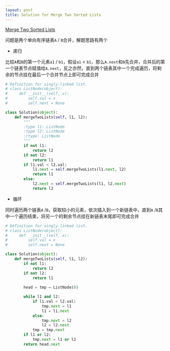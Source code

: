 ```yaml
---
layout: post
title: Solution for Merge Two Sorted Lists
---
```


[Merge Two Sorted Lists](https://leetcode.com/problems/merge-two-sorted-lists/description/)

问题是两个单向有序链表`A` / `B`合并，解题思路有两个

- 递归
  
比较`A`和`B`的第一个元素`a1` / `b1`，假设`a1` < `b1`，那么`A.next`和`B`先合并，合并后的第一个链表节点赋值给`A.next`，反之亦然，直到两个链表其中一个完成遍历，将剩余的节点挂在最后一个合并节点上即可完成合并

```python
# Definition for singly-linked list.
# class ListNode(object):
#     def __init__(self, x):
#         self.val = x
#         self.next = None

class Solution(object):
    def mergeTwoLists(self, l1, l2):
        """
        :type l1: ListNode
        :type l2: ListNode
        :rtype: ListNode
        """
        if not l1:
            return l2
        if not l2:
            return l1
        if l1.val < l2.val:
            l1.next = self.mergeTwoLists(l1.next, l2)
            return l1
        else:
            l2.next = self.mergeTwoLists(l1, l2.next)
            return l2
```

- 循环

同时遍历两个链表`A` /`B`，获取较小的元素，依次插入到一个新链表中，直到`A` /`B`其中一个遍历结束，将另一个的剩余节点挂在新链表末尾即可完成合并

```python
# Definition for singly-linked list.
# class ListNode(object):
#     def __init__(self, x):
#         self.val = x
#         self.next = None

class Solution(object):
    def mergeTwoLists(self, l1, l2):
        if not l1:
            return l2
        if not l2:
            return l1
        
        head = tmp = ListNode(0)

        while l1 and l2:
            if l1.val < l2.val:
                tmp.next = l1
                l1 = l1.next
            else:
                tmp.next = l2
                l2 = l2.next
            tmp = tmp.next
        if l1 or l2:
            tmp.next = l1 or l2
        return head.next
```
